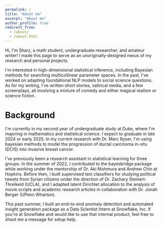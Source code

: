```yaml
---
permalink: /
title: "About me"
excerpt: "About me"
author_profile: true
redirect_from: 
  - /about/
  - /about.html
---
```


Hi, I'm Sharz, a math student, undergraduate researcher, and amateur writer! I made this page to serve as an unoriginally-designed nexus of my research and personal projects.

I'm interested in high-dimensional statistical inference, including Bayesian methods for searching multicollinear parameter spaces. In the past, I've worked on adapting foundational NLP models to social science questions. As for my writing, I've written short stories, satirical media, and a few screenplays, all involving a mixture of comedy and either magical realism or science fiction. 

Background
======
I'm currently in my second year of undergraduate study at Duke, where I'm majoring in mathematics and statistical science. I expect to graduate in late 2024 or early 2025. In my current research with Dr. Marc Ryser, I'm using bayesian methods to model the progression of ductal carcinoma in-situ (DCIS) into invasive breast cancer.

I've previously been a research assistant in statistical learning for three groups. In the summer of 2022, I contributed to the bayesbridge package while working under the mentorship of Dr. Aki Nishmura and Andrew Chin at Hopkins. Before then, I built supervised text classifiers for studying political tweets from Syrian citizens under the direction of Dr. Zachary Steinert-Threlkeld (UCLA), and I adapted latent Dirichlet allocation to the analysis of movie scripts and academic research articles in collaboration with Dr. Jonah Berger (UPenn Wharton).

This past summer, I built an end-to-end anomaly detection and automated insight generation package as a Data Scientist Intern at Snowflake, Inc. If you're at Snowflake and would like to use that internal product, feel free to shoot me a message for setup help.
